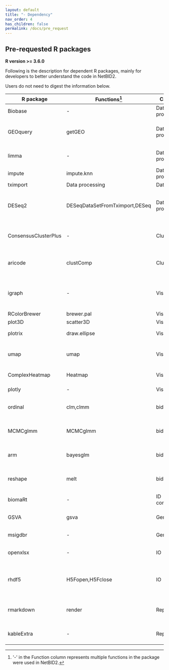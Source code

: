 ```yaml
---
layout: default
title: "- Dependency"
nav_order: 4
has_children: false
permalink: /docs/pre_request
---
```


## Pre-requested R packages

**R version >= 3.6.0**

Following is the description for dependent R packages, mainly for developers to better understand the code in NetBID2.

Users do not need to digest the information below. 


|R package|Functions[^1]|Category|Purpose|
|---------|---------|--------|-------|
|Biobase|-|Data processing|ExpressionSet class|
|GEOquery|getGEO|Data processing|Get expression dataset from GEO database|
|limma|-|Data processing|Expression data normalization|
|impute|impute.knn|Data processing|Data imputation|
|tximport|Data processing|Data import|
|DESeq2|DESeqDataSetFromTximport,DESeq|Data processing|Data import from txi and normalization for RNASeq data|
|ConsensusClusterPlus|-|Clustering|Get consensus clustering results|
|aricode|clustComp|Clustering|For cluster comparison statistic calculation|
|igraph|-|Visualization|Igraph class and basic network-based calculation|
|RColorBrewer|brewer.pal|Visualization|Get color bar|
|plot3D|scatter3D|Visualization|3D plot|
|plotrix|draw.ellipse|Visualization|drawing ellipse|
|umap|umap|Visualization|data dimension reduction and visualization|
|ComplexHeatmap|Heatmap|Visualization|heatmap drawing|
|plotly|-|Visualization|For interactive plot|
|ordinal|clm,clmm|bid|Cumulative Link Mixed Models|
|MCMCglmm|MCMCglmm|bid|Multivariate Generalized Linear Mixed Models|
|arm|bayesglm|bid|Bayesian generalized linear models|
|reshape|melt|bid|Melt an object into a form suitable for easy casting|
|biomaRt|-|ID conversion|ID conversion|
|GSVA|gsva|Gene Set|gene set activity calculation|
|msigdbr|-|Gene Set|MSigDB database|
|openxlsx|-|IO|Output into excel file (master table)|
|rhdf5|H5Fopen,H5Fclose|IO|For hd5 formation data processing (MICA)|
|rmarkdown|render|Report|For generating html report file|
|kableExtra|-|Report|For table layout in the report file|


[^1]:'-' in the Function column represents multiple functions in the package were used in NetBID2.

